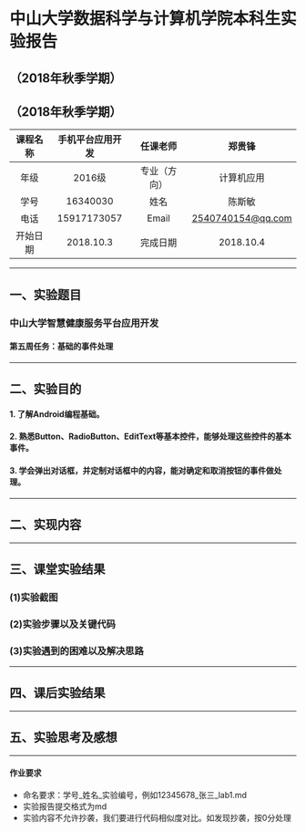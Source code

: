 # 中山大学数据科学与计算机学院本科生实验报告

## （2018年秋季学期）

## （2018年秋季学期）
| 课程名称 | 手机平台应用开发 | 任课老师 | 郑贵锋 |
| :------------: | :-------------: | :------------: | :-------------: |
| 年级 | 2016级  | 专业（方向） |  计算机应用 |
| 学号 | 16340030 | 姓名 | 陈斯敏 |
| 电话 | 15917173057 | Email | 2540740154@qq.com |
| 开始日期 | 2018.10.3 | 完成日期 | 2018.10.4

---

## 一、实验题目

### **中山大学智慧健康服务平台应用开发**

#### 第五周任务：**基础的事件处理**

---

## 二、实验目的

#### 1. 了解Android编程基础。
#### 2. 熟悉Button、RadioButton、EditText等基本控件，能够处理这些控件的基本事件。
#### 3. 学会弹出对话框，并定制对话框中的内容，能对确定和取消按钮的事件做处理。

---


## 二、实现内容



---

## 三、课堂实验结果
### (1)实验截图
  
### (2)实验步骤以及关键代码
  
### (3)实验遇到的困难以及解决思路
  
---

## 四、课后实验结果
  
---

## 五、实验思考及感想

---

#### 作业要求
* 命名要求：学号_姓名_实验编号，例如12345678_张三_lab1.md
* 实验报告提交格式为md
* 实验内容不允许抄袭，我们要进行代码相似度对比。如发现抄袭，按0分处理